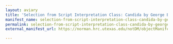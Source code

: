 ```yaml
---
layout: aviary
title: 'Selection from Script Interpretation Class: Candida by George Bernard Shaw'
manifest_name: selection-from-script-interpretation-class-candida-by-george-bernard-shaw
permalink: selection-from-script-interpretation-class-candida-by-george-bernard-shaw
external_manifest_url: https://norman.hrc.utexas.edu/notDM/objectManifest/p15878coll78v3/21

---
```

<!-- Add an essay or interpretive material below this line,
using HTML or markdown.  Do not modify this file above this line -->
